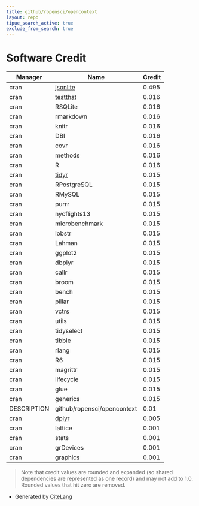 ```yaml
---
title: github/ropensci/opencontext
layout: repo
tipue_search_active: true
exclude_from_search: true
---
```

# Software Credit

|Manager|Name|Credit|
|-------|----|------|
|cran|[jsonlite](https://arxiv.org/abs/1403.2805 (paper))|0.495|
|cran|[testthat](https://testthat.r-lib.org)|0.016|
|cran|RSQLite|0.016|
|cran|rmarkdown|0.016|
|cran|knitr|0.016|
|cran|DBI|0.016|
|cran|covr|0.016|
|cran|methods|0.016|
|cran|R|0.016|
|cran|[tidyr](https://tidyr.tidyverse.org)|0.015|
|cran|RPostgreSQL|0.015|
|cran|RMySQL|0.015|
|cran|purrr|0.015|
|cran|nycflights13|0.015|
|cran|microbenchmark|0.015|
|cran|lobstr|0.015|
|cran|Lahman|0.015|
|cran|ggplot2|0.015|
|cran|dbplyr|0.015|
|cran|callr|0.015|
|cran|broom|0.015|
|cran|bench|0.015|
|cran|pillar|0.015|
|cran|vctrs|0.015|
|cran|utils|0.015|
|cran|tidyselect|0.015|
|cran|tibble|0.015|
|cran|rlang|0.015|
|cran|R6|0.015|
|cran|magrittr|0.015|
|cran|lifecycle|0.015|
|cran|glue|0.015|
|cran|generics|0.015|
|DESCRIPTION|github/ropensci/opencontext|0.01|
|cran|[dplyr](https://dplyr.tidyverse.org)|0.005|
|cran|lattice|0.001|
|cran|stats|0.001|
|cran|grDevices|0.001|
|cran|graphics|0.001|


> Note that credit values are rounded and expanded (so shared dependencies are represented as one record) and may not add to 1.0. Rounded values that hit zero are removed.


- Generated by [CiteLang](https://github.com/vsoch/citelang)
